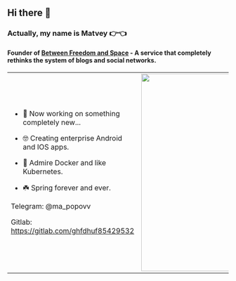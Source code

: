 ## Hi there 👋

### Actually, my name is Matvey 👉👈
#### Founder of [Between Freedom and Space](https://github.com/Between-freedom-and-Space) - A service that completely rethinks the system of blogs and social networks.
<p align="center">
  <table>
  <tr>
      <td>
      
- 🔭 Now working on something completely new...
       
- 🤓 Creating enterprise Android and IOS apps.
       
- 🐸 Admire Docker and like Kubernetes.
       
- ☘️ Spring forever and ever.

Telegram: @ma_popovv

Gitlab: https://gitlab.com/ghfdhuf85429532
   </td>
       <td><img width="450px" src="https://github-readme-stats.vercel.app/api/top-langs/?username=Ferum-bot&langs_count=10&hide=html&layout=compact&hide_border=true&hide_title=true&theme=merko" /></td>
  </tr>   
</table>
</p>
